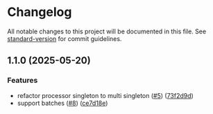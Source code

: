 # Changelog

All notable changes to this project will be documented in this file. See [standard-version](https://github.com/conventional-changelog/standard-version) for commit guidelines.

## 1.1.0 (2025-05-20)


### Features

* refactor processor singleton to multi singleton ([#5](https://gitea.t000-n.de/t.behrendt/tracebasedlogsampler/issues/5)) ([73f2d9d](https://gitea.t000-n.de/t.behrendt/tracebasedlogsampler/commit/73f2d9d460e4f476d973965b264dabf4e16bb8b7))
* support batches ([#8](https://gitea.t000-n.de/t.behrendt/tracebasedlogsampler/issues/8)) ([ce7d18e](https://gitea.t000-n.de/t.behrendt/tracebasedlogsampler/commit/ce7d18e8804267745851c06ebe400d9c7a56930d))
